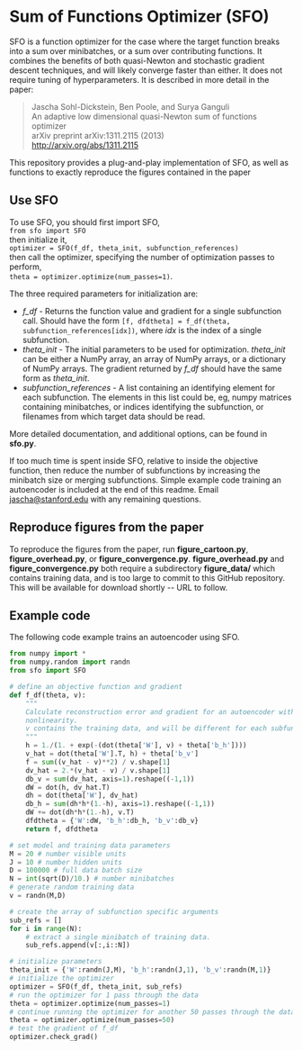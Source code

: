 Sum of Functions Optimizer (SFO)
================================

SFO is a function optimizer for the case where the target function breaks into a sum over minibatches, or a sum over contributing functions.  It combines the benefits of both quasi-Newton and stochastic gradient descent techniques, and will likely converge faster than either.  It does not require tuning of hyperparameters.  It is described in more detail in the paper:
> Jascha Sohl-Dickstein, Ben Poole, and Surya Ganguli<br>
> An adaptive low dimensional quasi-Newton sum of functions optimizer<br>
> arXiv preprint arXiv:1311.2115 (2013)<br>
> http://arxiv.org/abs/1311.2115

This repository provides a plug-and-play implementation of SFO, as well as functions to exactly reproduce the figures contained in the paper<br>

## Use SFO
To use SFO, you should first import SFO,  
`from sfo import SFO`  
then initialize it,    
`optimizer = SFO(f_df, theta_init, subfunction_references)`    
then call the optimizer, specifying the number of optimization passes to perform,    
`theta = optimizer.optimize(num_passes=1)`.

The three required parameters for initialization are:    
- *f_df* - Returns the function value and gradient for a single subfunction
            call.  Should have the form
                `[f, dfdtheta] = f_df(theta, subfunction_references[idx])`,
            where *idx* is the index of a single subfunction.    
- *theta_init* - The initial parameters to be used for optimization.  *theta_init* can
            be either a NumPy array, an array of NumPy arrays, or a dictionary
            of NumPy arrays.  The gradient returned by *f_df* should have the
            same form as *theta_init*.    
- *subfunction_references* - A list containing an identifying element for
            each subfunction.  The elements in this list could be, eg, numpy
            matrices containing minibatches, or indices identifying the
            subfunction, or filenames from which target data should be read.

More detailed documentation, and additional options, can be found in **sfo.py**.

If too much time is spent inside SFO, relative to inside the objective function, then reduce the number of subfunctions by increasing the minibatch size or merging subfunctions.  Simple example code training an autoencoder is included at the end of this readme.  Email jascha@stanford.edu with any remaining questions.

## Reproduce figures from the paper
To reproduce the figures from the paper, run **figure\_cartoon.py**, **figure\_overhead.py**, or **figure\_convergence.py**.  **figure\_overhead.py** and **figure\_convergence.py** both require a subdirectory **figure_data/** which contains training data, and is too large to commit to this GitHub repository.  This will be available for download shortly -- URL to follow.


## Example code

The following code example trains an autoencoder using SFO.

```python
from numpy import *
from numpy.random import randn
from sfo import SFO

# define an objective function and gradient
def f_df(theta, v):
    """
    Calculate reconstruction error and gradient for an autoencoder with sigmoid
    nonlinearity.
    v contains the training data, and will be different for each subfunction.
    """
    h = 1./(1. + exp(-(dot(theta['W'], v) + theta['b_h'])))
    v_hat = dot(theta['W'].T, h) + theta['b_v']
    f = sum((v_hat - v)**2) / v.shape[1]
    dv_hat = 2.*(v_hat - v) / v.shape[1]
    db_v = sum(dv_hat, axis=1).reshape((-1,1))
    dW = dot(h, dv_hat.T)
    dh = dot(theta['W'], dv_hat)
    db_h = sum(dh*h*(1.-h), axis=1).reshape((-1,1))
    dW += dot(dh*h*(1.-h), v.T)
    dfdtheta = {'W':dW, 'b_h':db_h, 'b_v':db_v}
    return f, dfdtheta

# set model and training data parameters
M = 20 # number visible units
J = 10 # number hidden units
D = 100000 # full data batch size
N = int(sqrt(D)/10.) # number minibatches
# generate random training data
v = randn(M,D)

# create the array of subfunction specific arguments
sub_refs = []
for i in range(N):
    # extract a single minibatch of training data.
    sub_refs.append(v[:,i::N])

# initialize parameters
theta_init = {'W':randn(J,M), 'b_h':randn(J,1), 'b_v':randn(M,1)}
# initialize the optimizer
optimizer = SFO(f_df, theta_init, sub_refs)
# run the optimizer for 1 pass through the data
theta = optimizer.optimize(num_passes=1)
# continue running the optimizer for another 50 passes through the data
theta = optimizer.optimize(num_passes=50)
# test the gradient of f_df
optimizer.check_grad()
```
